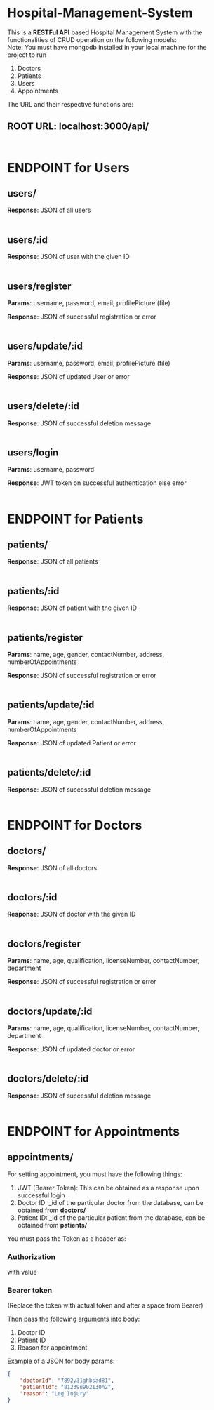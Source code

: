 # Hospital-Management-System
This is a **RESTFul API** based Hospital Management System with the functionalities of CRUD operation on the following models: </br>
Note: You must have mongodb installed in your local machine for the project to run
1. Doctors
2. Patients
3. Users
4. Appointments

The URL and their respective functions are: </br>

## ROOT URL: localhost:3000/api/ </br> </br>

# ENDPOINT for Users

## users/

**Response**: JSON of all users</br> </br>

## users/:id

**Response**: JSON of user with the given ID</br> </br>

## users/register

**Params**: username, password, email, profilePicture (file)

**Response**: JSON of successful registration or error</br> </br>

## users/update/:id

**Params**: username, password, email, profilePicture (file)

**Response**: JSON of updated User or error</br> </br>

## users/delete/:id

**Response**: JSON of successful deletion message</br> </br>

## users/login

**Params**: username, password

**Response**: JWT token on successful authentication else error</br> </br>

# ENDPOINT for Patients

## patients/

**Response**: JSON of all patients</br> </br>

## patients/:id

**Response**: JSON of patient with the given ID</br> </br>

## patients/register

**Params**: name, age, gender, contactNumber, address, numberOfAppointments

**Response**: JSON of successful registration or error</br> </br>

## patients/update/:id

**Params**: name, age, gender, contactNumber, address, numberOfAppointments </br>

**Response**: JSON of updated Patient or error</br> </br>

## patients/delete/:id

**Response**: JSON of successful deletion message</br> </br>

# ENDPOINT for Doctors

## doctors/

**Response**: JSON of all doctors</br> </br>

## doctors/:id

**Response**: JSON of doctor with the given ID</br> </br>

## doctors/register

**Params**: name, age, qualification, licenseNumber, contactNumber, department

**Response**: JSON of successful registration or error</br> </br>

## doctors/update/:id

**Params**: name, age, qualification, licenseNumber, contactNumber, department

**Response**: JSON of updated doctor or error</br> </br>

## doctors/delete/:id

**Response**: JSON of successful deletion message</br> </br>

# ENDPOINT for Appointments

## appointments/

For setting appointment, you must have the following things:
1. JWT (Bearer Token): This can be obtained as a response upon successful login
2. Doctor ID: _id of the particular doctor from the database, can be obtained from **doctors/**
3. Patient ID: _id of the particular patient from the database, can be obtained from **patients/**

You must pass the Token as a header as:
 ### Authorization 
with value
### Bearer token
(Replace the token with actual token and after a space from Bearer)

Then pass the following arguments into body:
1. Doctor ID
2. Patient ID
3. Reason for appointment

Example of a JSON for body params:

```json
{
    "doctorId": "7892y31ghbsad81",
    "patientId": "81239u902130h2",
    "reason": "Leg Injury"
}
```
